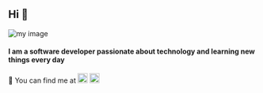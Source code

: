 ## Hi 👋

![my image](https://res.cloudinary.com/dabpmlf5c/image/upload/v1606946735/Fer_dev_Banner_xmkjgb.png "Personal Banner")

#### I am a software developer passionate about technology and learning new things every day
🔎 You can find me at 
[<img src="https://image.flaticon.com/icons/png/512/174/174857.png" width="20">](https://www.linkedin.com/in/fernando-sandoval-aab84917b)
[<img src="https://logos-marcas.com/wp-content/uploads/2020/04/Twitter-Logo.png" width="20">](https://twitter.com/Fercho__SG)
